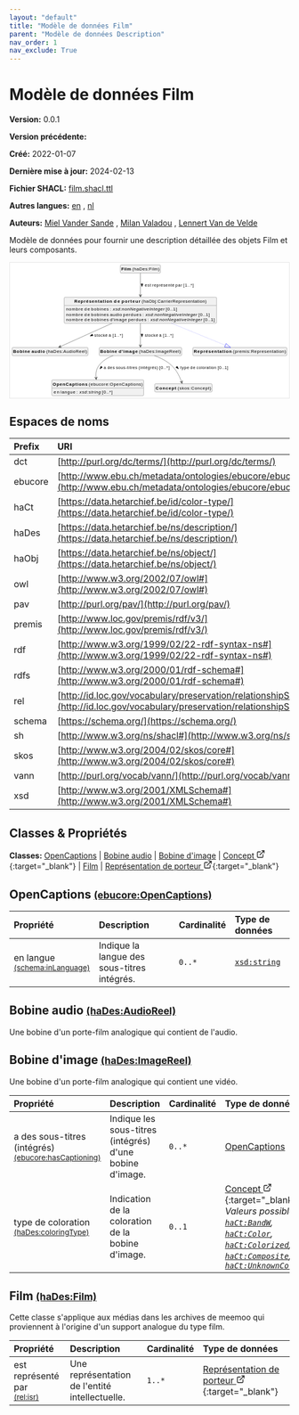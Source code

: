 ```yaml
---
layout: "default"
title: "Modèle de données Film"
parent: "Modèle de données Description"
nav_order: 1
nav_exclude: True
---
```

<svg xmlns="http://www.w3.org/2000/svg" style="display: none;"><symbol id="svg-external-link" width="24" height="24" viewBox="0 0 24 24" fill="none" stroke="currentColor" stroke-width="2" stroke-linecap="round" stroke-linejoin="round" class="feather feather-external-link"><title id="svg-external-link-title">(external link)</title><path d="M18 13v6a2 2 0 0 1-2 2H5a2 2 0 0 1-2-2V8a2 2 0 0 1 2-2h6"></path><polyline points="15 3 21 3 21 9"></polyline><line x1="10" y1="14" x2="21" y2="3"></line> </symbol></svg>

Modèle de données Film
====================

**Version:** 0.0.1

**Version précédente:** 

**Créé:** 2022-01-07

**Dernière mise à jour:** 2024-02-13

**Fichier SHACL:** [film.shacl.ttl](film.shacl.ttl)

**Autres langues:**
[en](../en)
, [nl](../nl)

**Auteurs:**
[Miel Vander Sande](mailto:miel.vandersande@meemoo.be)
, [Milan Valadou](mailto:milan.valadou@meemoo.be)
, [Lennert Van de Velde](mailto:lennert.vandevelde@meemoo.be)


Modèle de données pour fournir une description détaillée des objets Film et leurs composants.

<div class="wrap">
  <div class="zoom">
  <svg xmlns="http://www.w3.org/2000/svg" xmlns:xlink="http://www.w3.org/1999/xlink" contentStyleType="text/css" preserveAspectRatio="none" version="1.1" viewBox="0 0 890 430" zoomAndPan="magnify"><defs/><g><a href="#ebucore%3AOpenCaptions" target="_top" title="#ebucore%3AOpenCaptions" xlink:actuate="onRequest" xlink:href="#ebucore%3AOpenCaptions" xlink:show="new" xlink:title="#ebucore%3AOpenCaptions" xlink:type="simple"><g id="elem_ebucore_OpenCaptions"><rect codeLine="15" fill="#F1F1F1" height="50.5938" id="ebucore_OpenCaptions" rx="3.5" ry="3.5" style="stroke:#181818;stroke-width:0.5;" width="293" x="133.5" y="373"/><text fill="#000000" font-family="sans-serif" font-size="14" font-weight="bold" lengthAdjust="spacing" textLength="111" x="136.5" y="390.9951">OpenCaptions</text><text fill="#000000" font-family="sans-serif" font-size="14" lengthAdjust="spacing" textLength="4" x="247.5" y="390.9951"> </text><text fill="#000000" font-family="sans-serif" font-size="14" lengthAdjust="spacing" textLength="172" x="251.5" y="390.9951">(ebucore:OpenCaptions)</text><line style="stroke:#181818;stroke-width:0.5;" x1="134.5" x2="425.5" y1="399.2969" y2="399.2969"/><text fill="#000000" font-family="sans-serif" font-size="14" lengthAdjust="spacing" textLength="18" x="139.5" y="416.292">en</text><text fill="#000000" font-family="sans-serif" font-size="14" lengthAdjust="spacing" textLength="4" x="157.5" y="416.292"> </text><text fill="#000000" font-family="sans-serif" font-size="14" lengthAdjust="spacing" textLength="47" x="161.5" y="416.292">langue</text><text fill="#000000" font-family="sans-serif" font-size="14" lengthAdjust="spacing" textLength="4" x="208.5" y="416.292"> </text><text fill="#000000" font-family="sans-serif" font-size="14" lengthAdjust="spacing" textLength="5" x="212.5" y="416.292">:</text><text fill="#000000" font-family="sans-serif" font-size="14" lengthAdjust="spacing" textLength="4" x="217.5" y="416.292"> </text><text fill="#000000" font-family="sans-serif" font-size="14" font-style="italic" lengthAdjust="spacing" textLength="68" x="221.5" y="416.292">xsd:string</text><text fill="#000000" font-family="sans-serif" font-size="14" lengthAdjust="spacing" textLength="4" x="289.5" y="416.292"> </text><text fill="#000000" font-family="sans-serif" font-size="14" lengthAdjust="spacing" textLength="34" x="293.5" y="416.292">[0..*]</text></g></a><a href="#haDes%3AAudioReel" target="_top" title="#haDes%3AAudioReel" xlink:actuate="onRequest" xlink:href="#haDes%3AAudioReel" xlink:show="new" xlink:title="#haDes%3AAudioReel" xlink:type="simple"><g id="elem_haDes_AudioReel"><rect codeLine="16" fill="#F1F1F1" height="26.2969" id="haDes_AudioReel" rx="3.5" ry="3.5" style="stroke:#181818;stroke-width:0.5;" width="242" x="7" y="270"/><text fill="#000000" font-family="sans-serif" font-size="14" font-weight="bold" lengthAdjust="spacing" textLength="54" x="10" y="287.9951">Bobine</text><text fill="#000000" font-family="sans-serif" font-size="14" font-weight="bold" lengthAdjust="spacing" textLength="5" x="64" y="287.9951"> </text><text fill="#000000" font-family="sans-serif" font-size="14" font-weight="bold" lengthAdjust="spacing" textLength="43" x="69" y="287.9951">audio</text><text fill="#000000" font-family="sans-serif" font-size="14" lengthAdjust="spacing" textLength="4" x="112" y="287.9951"> </text><text fill="#000000" font-family="sans-serif" font-size="14" lengthAdjust="spacing" textLength="130" x="116" y="287.9951">(haDes:AudioReel)</text></g></a><a href="#haDes%3AImageReel" target="_top" title="#haDes%3AImageReel" xlink:actuate="onRequest" xlink:href="#haDes%3AImageReel" xlink:show="new" xlink:title="#haDes%3AImageReel" xlink:type="simple"><g id="elem_haDes_ImageReel"><rect codeLine="17" fill="#F1F1F1" height="26.2969" id="haDes_ImageReel" rx="3.5" ry="3.5" style="stroke:#181818;stroke-width:0.5;" width="263" x="284.5" y="270"/><text fill="#000000" font-family="sans-serif" font-size="14" font-weight="bold" lengthAdjust="spacing" textLength="54" x="287.5" y="287.9951">Bobine</text><text fill="#000000" font-family="sans-serif" font-size="14" font-weight="bold" lengthAdjust="spacing" textLength="5" x="341.5" y="287.9951"> </text><text fill="#000000" font-family="sans-serif" font-size="14" font-weight="bold" lengthAdjust="spacing" textLength="61" x="346.5" y="287.9951">d'image</text><text fill="#000000" font-family="sans-serif" font-size="14" lengthAdjust="spacing" textLength="4" x="407.5" y="287.9951"> </text><text fill="#000000" font-family="sans-serif" font-size="14" lengthAdjust="spacing" textLength="133" x="411.5" y="287.9951">(haDes:ImageReel)</text></g></a><a href="../../terms/fr#skos%3AConcept" target="_top" title="../../terms/fr#skos%3AConcept" xlink:actuate="onRequest" xlink:href="../../terms/fr#skos%3AConcept" xlink:show="new" xlink:title="../../terms/fr#skos%3AConcept" xlink:type="simple"><g id="elem_skos_Concept"><rect codeLine="18" fill="#F1F1F1" height="26.2969" id="skos_Concept" rx="3.5" ry="3.5" style="stroke:#181818;stroke-width:0.5;" width="183" x="461.5" y="385.5"/><text fill="#000000" font-family="sans-serif" font-size="14" font-weight="bold" lengthAdjust="spacing" textLength="66" x="464.5" y="403.4951">Concept</text><text fill="#000000" font-family="sans-serif" font-size="14" lengthAdjust="spacing" textLength="4" x="530.5" y="403.4951"> </text><text fill="#000000" font-family="sans-serif" font-size="14" lengthAdjust="spacing" textLength="107" x="534.5" y="403.4951">(skos:Concept)</text></g></a><a href="#haDes%3AFilm" target="_top" title="#haDes%3AFilm" xlink:actuate="onRequest" xlink:href="#haDes%3AFilm" xlink:show="new" xlink:title="#haDes%3AFilm" xlink:type="simple"><g id="elem_haDes_Film"><rect codeLine="19" fill="#F1F1F1" height="26.2969" id="haDes_Film" rx="3.5" ry="3.5" style="stroke:#181818;stroke-width:0.5;" width="128" x="352" y="7"/><text fill="#000000" font-family="sans-serif" font-size="14" font-weight="bold" lengthAdjust="spacing" textLength="31" x="355" y="24.9951">Film</text><text fill="#000000" font-family="sans-serif" font-size="14" lengthAdjust="spacing" textLength="4" x="386" y="24.9951"> </text><text fill="#000000" font-family="sans-serif" font-size="14" lengthAdjust="spacing" textLength="87" x="390" y="24.9951">(haDes:Film)</text></g></a><a href="../../audiovisual/fr#haObj%3ACarrierRepresentation" target="_top" title="../../audiovisual/fr#haObj%3ACarrierRepresentation" xlink:actuate="onRequest" xlink:href="../../audiovisual/fr#haObj%3ACarrierRepresentation" xlink:show="new" xlink:title="../../audiovisual/fr#haObj%3ACarrierRepresentation" xlink:type="simple"><g id="elem_haObj_CarrierRepresentation"><rect codeLine="20" fill="#F1F1F1" height="83.1875" id="haObj_CarrierRepresentation" rx="3.5" ry="3.5" style="stroke:#181818;stroke-width:0.5;" width="486" x="173" y="110"/><text fill="#000000" font-family="sans-serif" font-size="14" font-weight="bold" lengthAdjust="spacing" textLength="121" x="205" y="127.9951">Représentation</text><text fill="#000000" font-family="sans-serif" font-size="14" font-weight="bold" lengthAdjust="spacing" textLength="5" x="326" y="127.9951"> </text><text fill="#000000" font-family="sans-serif" font-size="14" font-weight="bold" lengthAdjust="spacing" textLength="20" x="331" y="127.9951">de</text><text fill="#000000" font-family="sans-serif" font-size="14" font-weight="bold" lengthAdjust="spacing" textLength="5" x="351" y="127.9951"> </text><text fill="#000000" font-family="sans-serif" font-size="14" font-weight="bold" lengthAdjust="spacing" textLength="60" x="356" y="127.9951">porteur</text><text fill="#000000" font-family="sans-serif" font-size="14" lengthAdjust="spacing" textLength="4" x="416" y="127.9951"> </text><text fill="#000000" font-family="sans-serif" font-size="14" lengthAdjust="spacing" textLength="207" x="420" y="127.9951">(haObj:CarrierRepresentation)</text><line style="stroke:#181818;stroke-width:0.5;" x1="174" x2="658" y1="136.2969" y2="136.2969"/><text fill="#000000" font-family="sans-serif" font-size="14" lengthAdjust="spacing" textLength="54" x="179" y="153.292">nombre</text><text fill="#000000" font-family="sans-serif" font-size="14" lengthAdjust="spacing" textLength="4" x="233" y="153.292"> </text><text fill="#000000" font-family="sans-serif" font-size="14" lengthAdjust="spacing" textLength="18" x="237" y="153.292">de</text><text fill="#000000" font-family="sans-serif" font-size="14" lengthAdjust="spacing" textLength="4" x="255" y="153.292"> </text><text fill="#000000" font-family="sans-serif" font-size="14" lengthAdjust="spacing" textLength="56" x="259" y="153.292">bobines</text><text fill="#000000" font-family="sans-serif" font-size="14" lengthAdjust="spacing" textLength="4" x="315" y="153.292"> </text><text fill="#000000" font-family="sans-serif" font-size="14" lengthAdjust="spacing" textLength="5" x="319" y="153.292">:</text><text fill="#000000" font-family="sans-serif" font-size="14" lengthAdjust="spacing" textLength="4" x="324" y="153.292"> </text><text fill="#000000" font-family="sans-serif" font-size="14" font-style="italic" lengthAdjust="spacing" textLength="165" x="328" y="153.292">xsd:nonNegativeInteger</text><text fill="#000000" font-family="sans-serif" font-size="14" lengthAdjust="spacing" textLength="4" x="493" y="153.292"> </text><text fill="#000000" font-family="sans-serif" font-size="14" lengthAdjust="spacing" textLength="36" x="497" y="153.292">[0..1]</text><text fill="#000000" font-family="sans-serif" font-size="14" lengthAdjust="spacing" textLength="54" x="179" y="169.5889">nombre</text><text fill="#000000" font-family="sans-serif" font-size="14" lengthAdjust="spacing" textLength="4" x="233" y="169.5889"> </text><text fill="#000000" font-family="sans-serif" font-size="14" lengthAdjust="spacing" textLength="18" x="237" y="169.5889">de</text><text fill="#000000" font-family="sans-serif" font-size="14" lengthAdjust="spacing" textLength="4" x="255" y="169.5889"> </text><text fill="#000000" font-family="sans-serif" font-size="14" lengthAdjust="spacing" textLength="56" x="259" y="169.5889">bobines</text><text fill="#000000" font-family="sans-serif" font-size="14" lengthAdjust="spacing" textLength="4" x="315" y="169.5889"> </text><text fill="#000000" font-family="sans-serif" font-size="14" lengthAdjust="spacing" textLength="38" x="319" y="169.5889">audio</text><text fill="#000000" font-family="sans-serif" font-size="14" lengthAdjust="spacing" textLength="4" x="357" y="169.5889"> </text><text fill="#000000" font-family="sans-serif" font-size="14" lengthAdjust="spacing" textLength="58" x="361" y="169.5889">perdues</text><text fill="#000000" font-family="sans-serif" font-size="14" lengthAdjust="spacing" textLength="4" x="419" y="169.5889"> </text><text fill="#000000" font-family="sans-serif" font-size="14" lengthAdjust="spacing" textLength="5" x="423" y="169.5889">:</text><text fill="#000000" font-family="sans-serif" font-size="14" lengthAdjust="spacing" textLength="4" x="428" y="169.5889"> </text><text fill="#000000" font-family="sans-serif" font-size="14" font-style="italic" lengthAdjust="spacing" textLength="165" x="432" y="169.5889">xsd:nonNegativeInteger</text><text fill="#000000" font-family="sans-serif" font-size="14" lengthAdjust="spacing" textLength="4" x="597" y="169.5889"> </text><text fill="#000000" font-family="sans-serif" font-size="14" lengthAdjust="spacing" textLength="36" x="601" y="169.5889">[0..1]</text><text fill="#000000" font-family="sans-serif" font-size="14" lengthAdjust="spacing" textLength="54" x="179" y="185.8857">nombre</text><text fill="#000000" font-family="sans-serif" font-size="14" lengthAdjust="spacing" textLength="4" x="233" y="185.8857"> </text><text fill="#000000" font-family="sans-serif" font-size="14" lengthAdjust="spacing" textLength="18" x="237" y="185.8857">de</text><text fill="#000000" font-family="sans-serif" font-size="14" lengthAdjust="spacing" textLength="4" x="255" y="185.8857"> </text><text fill="#000000" font-family="sans-serif" font-size="14" lengthAdjust="spacing" textLength="56" x="259" y="185.8857">bobines</text><text fill="#000000" font-family="sans-serif" font-size="14" lengthAdjust="spacing" textLength="4" x="315" y="185.8857"> </text><text fill="#000000" font-family="sans-serif" font-size="14" lengthAdjust="spacing" textLength="54" x="319" y="185.8857">d'image</text><text fill="#000000" font-family="sans-serif" font-size="14" lengthAdjust="spacing" textLength="4" x="373" y="185.8857"> </text><text fill="#000000" font-family="sans-serif" font-size="14" lengthAdjust="spacing" textLength="58" x="377" y="185.8857">perdues</text><text fill="#000000" font-family="sans-serif" font-size="14" lengthAdjust="spacing" textLength="4" x="435" y="185.8857"> </text><text fill="#000000" font-family="sans-serif" font-size="14" lengthAdjust="spacing" textLength="5" x="439" y="185.8857">:</text><text fill="#000000" font-family="sans-serif" font-size="14" lengthAdjust="spacing" textLength="4" x="444" y="185.8857"> </text><text fill="#000000" font-family="sans-serif" font-size="14" font-style="italic" lengthAdjust="spacing" textLength="165" x="448" y="185.8857">xsd:nonNegativeInteger</text><text fill="#000000" font-family="sans-serif" font-size="14" lengthAdjust="spacing" textLength="4" x="613" y="185.8857"> </text><text fill="#000000" font-family="sans-serif" font-size="14" lengthAdjust="spacing" textLength="36" x="617" y="185.8857">[0..1]</text></g></a><a href="#premis%3ARepresentation" target="_top" title="#premis%3ARepresentation" xlink:actuate="onRequest" xlink:href="#premis%3ARepresentation" xlink:show="new" xlink:title="#premis%3ARepresentation" xlink:type="simple"><g id="elem_premis_Representation"><rect codeLine="21" fill="#F1F1F1" height="26.2969" id="premis_Representation" rx="3.5" ry="3.5" style="stroke:#181818;stroke-width:0.5;" width="300" x="583" y="270"/><text fill="#000000" font-family="sans-serif" font-size="14" font-weight="bold" lengthAdjust="spacing" textLength="121" x="586" y="287.9951">Représentation</text><text fill="#000000" font-family="sans-serif" font-size="14" lengthAdjust="spacing" textLength="4" x="707" y="287.9951"> </text><text fill="#000000" font-family="sans-serif" font-size="14" lengthAdjust="spacing" textLength="169" x="711" y="287.9951">(premis:Representation)</text></g></a><g id="link_haDes_ImageReel_ebucore_OpenCaptions"><path codeLine="30" d="M329.06,296.04 C312.09,302.34 296.13,311.81 285,326 C274.79,339.02 273.2546,351.8377 274.7046,366.8877 " fill="none" id="haDes_ImageReel-to-ebucore_OpenCaptions" style="stroke:#454645;stroke-width:1.0;"/><polygon fill="#454645" points="275.28,372.86,278.3985,363.5179,274.8005,367.883,270.4353,364.2851,275.28,372.86" style="stroke:#454645;stroke-width:1.0;"/><polygon fill="#000000" points="286.9565,338.5334,294.794,333.146,290.1305,329.5681,286.9565,338.5334" style="stroke:#000000;stroke-width:1.0;"/><text fill="#000000" font-family="sans-serif" font-size="13" lengthAdjust="spacing" textLength="8" x="299" y="339.0669">a</text><text fill="#000000" font-family="sans-serif" font-size="13" lengthAdjust="spacing" textLength="4" x="307" y="339.0669"> </text><text fill="#000000" font-family="sans-serif" font-size="13" lengthAdjust="spacing" textLength="23" x="311" y="339.0669">des</text><text fill="#000000" font-family="sans-serif" font-size="13" lengthAdjust="spacing" textLength="4" x="334" y="339.0669"> </text><text fill="#000000" font-family="sans-serif" font-size="13" lengthAdjust="spacing" textLength="68" x="338" y="339.0669">sous-titres</text><text fill="#000000" font-family="sans-serif" font-size="13" lengthAdjust="spacing" textLength="4" x="406" y="339.0669"> </text><text fill="#000000" font-family="sans-serif" font-size="13" lengthAdjust="spacing" textLength="62" x="410" y="339.0669">(intégrés)</text><text fill="#000000" font-family="sans-serif" font-size="13" lengthAdjust="spacing" textLength="4" x="472" y="339.0669"> </text><text fill="#000000" font-family="sans-serif" font-size="13" lengthAdjust="spacing" textLength="33" x="476" y="339.0669">[0..*]</text></g><g id="link_haDes_ImageReel_skos_Concept"><path codeLine="31" d="M460.57,296.03 C478.73,302.62 498.94,312.3 514,326 C532.2,342.56 541.6971,363.9771 547.1771,379.6271 " fill="none" id="haDes_ImageReel-to-skos_Concept" style="stroke:#454645;stroke-width:1.0;"/><polygon fill="#454645" points="549.16,385.29,549.9609,375.4738,547.5076,380.5709,542.4104,378.1176,549.16,385.29" style="stroke:#454645;stroke-width:1.0;"/><polygon fill="#000000" points="537.5975,338.0389,533.1306,329.6426,529.0485,333.8717,537.5975,338.0389" style="stroke:#000000;stroke-width:1.0;"/><text fill="#000000" font-family="sans-serif" font-size="13" lengthAdjust="spacing" textLength="28" x="543" y="339.0669">type</text><text fill="#000000" font-family="sans-serif" font-size="13" lengthAdjust="spacing" textLength="4" x="571" y="339.0669"> </text><text fill="#000000" font-family="sans-serif" font-size="13" lengthAdjust="spacing" textLength="16" x="575" y="339.0669">de</text><text fill="#000000" font-family="sans-serif" font-size="13" lengthAdjust="spacing" textLength="4" x="591" y="339.0669"> </text><text fill="#000000" font-family="sans-serif" font-size="13" lengthAdjust="spacing" textLength="63" x="595" y="339.0669">coloration</text><text fill="#000000" font-family="sans-serif" font-size="13" lengthAdjust="spacing" textLength="4" x="658" y="339.0669"> </text><text fill="#000000" font-family="sans-serif" font-size="13" lengthAdjust="spacing" textLength="34" x="662" y="339.0669">[0..1]</text></g><g id="link_haDes_Film_haObj_CarrierRepresentation"><path codeLine="36" d="M416,33.42 C416,50.89 416,77.55 416,103.94 " fill="none" id="haDes_Film-to-haObj_CarrierRepresentation" style="stroke:#454645;stroke-width:1.0;"/><polygon fill="#454645" points="416,109.94,420,100.94,416,104.94,412,100.94,416,109.94" style="stroke:#454645;stroke-width:1.0;"/><polygon fill="#000000" points="421,76.5664,423.9389,67.5213,418.0611,67.5213,421,76.5664" style="stroke:#000000;stroke-width:1.0;"/><text fill="#000000" font-family="sans-serif" font-size="13" lengthAdjust="spacing" textLength="20" x="430" y="76.0669">est</text><text fill="#000000" font-family="sans-serif" font-size="13" lengthAdjust="spacing" textLength="4" x="450" y="76.0669"> </text><text fill="#000000" font-family="sans-serif" font-size="13" lengthAdjust="spacing" textLength="70" x="454" y="76.0669">représenté</text><text fill="#000000" font-family="sans-serif" font-size="13" lengthAdjust="spacing" textLength="4" x="524" y="76.0669"> </text><text fill="#000000" font-family="sans-serif" font-size="13" lengthAdjust="spacing" textLength="21" x="528" y="76.0669">par</text><text fill="#000000" font-family="sans-serif" font-size="13" lengthAdjust="spacing" textLength="4" x="549" y="76.0669"> </text><text fill="#000000" font-family="sans-serif" font-size="13" lengthAdjust="spacing" textLength="33" x="553" y="76.0669">[1..*]</text></g><g id="link_haObj_CarrierRepresentation_premis_Representation"><path codeLine="38" d="M515.43,193.12 C580.43,219.67 644.2468,245.7428 686.7668,263.1128 " fill="none" id="haObj_CarrierRepresentation-to-premis_Representation" style="stroke:#0000FF;stroke-width:1.0;stroke-dasharray:1.0,3.0;"/><polygon fill="none" points="703.43,269.92,689.0358,257.5584,684.4977,268.6673,703.43,269.92" style="stroke:#0000FF;stroke-width:1.0;"/></g><g id="link_haObj_CarrierRepresentation_haDes_AudioReel"><path codeLine="43" d="M325.67,193.12 C266.61,219.67 198.9725,250.0899 160.3325,267.4599 " fill="none" id="haObj_CarrierRepresentation-to-haDes_AudioReel" style="stroke:#454645;stroke-width:1.0;"/><polygon fill="#454645" points="154.86,269.92,164.7088,269.8782,159.4204,267.8699,161.4287,262.5816,154.86,269.92" style="stroke:#454645;stroke-width:1.0;"/><polygon fill="#000000" points="255.4398,233.6168,264.8945,232.588,262.4841,227.2272,255.4398,233.6168" style="stroke:#000000;stroke-width:1.0;"/><text fill="#000000" font-family="sans-serif" font-size="13" lengthAdjust="spacing" textLength="42" x="269" y="236.0669">stocké</text><text fill="#000000" font-family="sans-serif" font-size="13" lengthAdjust="spacing" textLength="4" x="311" y="236.0669"> </text><text fill="#000000" font-family="sans-serif" font-size="13" lengthAdjust="spacing" textLength="8" x="315" y="236.0669">à</text><text fill="#000000" font-family="sans-serif" font-size="13" lengthAdjust="spacing" textLength="4" x="323" y="236.0669"> </text><text fill="#000000" font-family="sans-serif" font-size="13" lengthAdjust="spacing" textLength="33" x="327" y="236.0669">[1..*]</text></g><g id="link_haObj_CarrierRepresentation_haDes_ImageReel"><path codeLine="44" d="M416,193.12 C416,219.67 416,246.55 416,263.92 " fill="none" id="haObj_CarrierRepresentation-to-haDes_ImageReel" style="stroke:#454645;stroke-width:1.0;"/><polygon fill="#454645" points="416,269.92,420,260.92,416,264.92,412,260.92,416,269.92" style="stroke:#454645;stroke-width:1.0;"/><polygon fill="#000000" points="421,236.5664,423.9389,227.5213,418.0611,227.5213,421,236.5664" style="stroke:#000000;stroke-width:1.0;"/><text fill="#000000" font-family="sans-serif" font-size="13" lengthAdjust="spacing" textLength="42" x="430" y="236.0669">stocké</text><text fill="#000000" font-family="sans-serif" font-size="13" lengthAdjust="spacing" textLength="4" x="472" y="236.0669"> </text><text fill="#000000" font-family="sans-serif" font-size="13" lengthAdjust="spacing" textLength="8" x="476" y="236.0669">à</text><text fill="#000000" font-family="sans-serif" font-size="13" lengthAdjust="spacing" textLength="4" x="484" y="236.0669"> </text><text fill="#000000" font-family="sans-serif" font-size="13" lengthAdjust="spacing" textLength="33" x="488" y="236.0669">[1..*]</text></g></g></svg>
  </div>
</div>

## Espaces de noms

| Prefix | URI      |
| :----- | :------- |
| dct     | [http://purl.org/dc/terms/](http://purl.org/dc/terms/) |
| ebucore     | [http://www.ebu.ch/metadata/ontologies/ebucore/ebucore#](http://www.ebu.ch/metadata/ontologies/ebucore/ebucore#) |
| haCt     | [https://data.hetarchief.be/id/color-type/](https://data.hetarchief.be/id/color-type/) |
| haDes     | [https://data.hetarchief.be/ns/description/](https://data.hetarchief.be/ns/description/) |
| haObj     | [https://data.hetarchief.be/ns/object/](https://data.hetarchief.be/ns/object/) |
| owl     | [http://www.w3.org/2002/07/owl#](http://www.w3.org/2002/07/owl#) |
| pav     | [http://purl.org/pav/](http://purl.org/pav/) |
| premis     | [http://www.loc.gov/premis/rdf/v3/](http://www.loc.gov/premis/rdf/v3/) |
| rdf     | [http://www.w3.org/1999/02/22-rdf-syntax-ns#](http://www.w3.org/1999/02/22-rdf-syntax-ns#) |
| rdfs     | [http://www.w3.org/2000/01/rdf-schema#](http://www.w3.org/2000/01/rdf-schema#) |
| rel     | [http://id.loc.gov/vocabulary/preservation/relationshipSubType/](http://id.loc.gov/vocabulary/preservation/relationshipSubType/) |
| schema     | [https://schema.org/](https://schema.org/) |
| sh     | [http://www.w3.org/ns/shacl#](http://www.w3.org/ns/shacl#) |
| skos     | [http://www.w3.org/2004/02/skos/core#](http://www.w3.org/2004/02/skos/core#) |
| vann     | [http://purl.org/vocab/vann/](http://purl.org/vocab/vann/) |
| xsd     | [http://www.w3.org/2001/XMLSchema#](http://www.w3.org/2001/XMLSchema#) |

## Classes & Propriétés

**Classes:** 
 [OpenCaptions](#ebucore%3AOpenCaptions) |  [Bobine audio](#haDes%3AAudioReel) |  [Bobine d'image](#haDes%3AImageReel) |  [Concept <svg class="svg-external-link" viewBox="0 0 24 24" aria-labelledby="svg-external-link-title"><use xlink:href="#svg-external-link"></use></svg>](../../terms/fr#skos%3AConcept){:target="_blank"} |  [Film](#haDes%3AFilm) |  [Représentation de porteur <svg class="svg-external-link" viewBox="0 0 24 24" aria-labelledby="svg-external-link-title"><use xlink:href="#svg-external-link"></use></svg>](../../audiovisual/fr#haObj%3ACarrierRepresentation){:target="_blank"}
## <a id="ebucore%3AOpenCaptions"></a>OpenCaptions <small>[(ebucore:OpenCaptions)](http://www.ebu.ch/metadata/ontologies/ebucore/ebucore#OpenCaptions)</small>




| Propriété | Description | Cardinalité | Type de données |
| :------ | :---------- | :---------- | :------- |
| <a id='schema%3AinLanguage'></a>en langue <br> <small>[(schema:inLanguage)](https://schema.org/inLanguage)</small> | Indique la langue des sous-titres intégrés. | `0..*` | [`xsd:string`](http://www.w3.org/2001/XMLSchema#string)  |

## <a id="haDes%3AAudioReel"></a>Bobine audio <small>[(haDes:AudioReel)](https://data.hetarchief.be/ns/description/AudioReel)</small>


Une bobine d'un porte-film analogique qui contient de l'audio.


## <a id="haDes%3AImageReel"></a>Bobine d'image <small>[(haDes:ImageReel)](https://data.hetarchief.be/ns/description/ImageReel)</small>


Une bobine d'un porte-film analogique qui contient une vidéo.

| Propriété | Description | Cardinalité | Type de données |
| :------ | :---------- | :---------- | :------- |
| <a id='ebucore%3AhasCaptioning'></a>a des sous-titres (intégrés) <br> <small>[(ebucore:hasCaptioning)](http://www.ebu.ch/metadata/ontologies/ebucore/ebucore#hasCaptioning)</small> | Indique les sous-titres (intégrés) d'une bobine d'image. | `0..*` | [OpenCaptions](#ebucore%3AOpenCaptions)  |
| <a id='haDes%3AcoloringType'></a>type de coloration <br> <small>[(haDes:coloringType)](https://data.hetarchief.be/ns/description/coloringType)</small> | Indication de la coloration de la bobine d'image. | `0..1` | [Concept <svg class="svg-external-link" viewBox="0 0 24 24" aria-labelledby="svg-external-link-title"><use xlink:href="#svg-external-link"></use></svg>](../../terms/fr#skos%3AConcept){:target="_blank"} <br>_Valeurs possibles: [`haCt:BandW`](https://data.hetarchief.be/id/color-type/BandW), [`haCt:Color`](https://data.hetarchief.be/id/color-type/Color), [`haCt:Colorized`](https://data.hetarchief.be/id/color-type/Colorized), [`haCt:Composite`](https://data.hetarchief.be/id/color-type/Composite), [`haCt:UnknownColorType`](https://data.hetarchief.be/id/color-type/UnknownColorType)_ |

## <a id="haDes%3AFilm"></a>Film <small>[(haDes:Film)](https://data.hetarchief.be/ns/description/Film)</small>


Cette classe s'applique aux médias dans les archives de meemoo qui proviennent à l'origine d'un support analogue du type film.

| Propriété | Description | Cardinalité | Type de données |
| :------ | :---------- | :---------- | :------- |
| <a id='rel%3Aisr'></a>est représenté par <br> <small>[(rel:isr)](http://id.loc.gov/vocabulary/preservation/relationshipSubType/isr)</small> | Une représentation de l'entité intellectuelle. | `1..*` | [Représentation de porteur <svg class="svg-external-link" viewBox="0 0 24 24" aria-labelledby="svg-external-link-title"><use xlink:href="#svg-external-link"></use></svg>](../../audiovisual/fr#haObj%3ACarrierRepresentation){:target="_blank"}  |

[^1]: Étiquettes de langue uniques requises
<style>
.zoom > svg {
    width: 100%;
    height: auto;
    background-color: #fff;
}

.zoom > svg text{
   -webkit-user-select: none;
   -moz-user-select: none;
   -ms-user-select: none;
   user-select: none;
}

.wrap {
  overflow: hidden;
  border: 1px solid #E6E6E6;
}

.zoom {
  position: relative;
}

.zoom:hover {
  transform: scale(2.0); cursor: grab;
}
.svg-external-link {
  width: 16px;
  height: 16px;
}
</style>
<script>
var svg = document.querySelector('svg[zoomAndPan="magnify"]');
var zoomDiv = document.querySelector('.zoom');
zoomDiv.addEventListener('mouseleave', onMouseOutZoomDiv);
if (window.PointerEvent) {
  svg.addEventListener('pointerdown', onPointerDown);
  svg.addEventListener('pointerup', onPointerUp);
  svg.addEventListener('pointerleave', onPointerUp); 
  svg.addEventListener('pointermove', onPointerMove); 
} else {

  svg.addEventListener('mousedown', onPointerDown); 
  svg.addEventListener('mouseup', onPointerUp); 
  svg.addEventListener('mouseleave', onPointerUp); 
  svg.addEventListener('mousemove', onPointerMove); 

  svg.addEventListener('touchstart', onPointerDown);
  svg.addEventListener('touchend', onPointerUp);
  svg.addEventListener('touchmove', onPointerMove); 
}

function getPointFromEvent (event) {
  var point = {x:0, y:0};
  if (event.targetTouches) {
    point.x = event.targetTouches[0].clientX;
    point.y = event.targetTouches[0].clientY;
  } else {
    point.x = event.clientX;
    point.y = event.clientY;
  }
  
  return point;
}

var isPointerDown = false;

var pointerOrigin = {
  x: 0,
  y: 0
};

function onPointerDown(event) {
  isPointerDown = true; 
  
  var pointerPosition = getPointFromEvent(event);
  pointerOrigin.x = pointerPosition.x;
  pointerOrigin.y = pointerPosition.y;
}

var originalViewBoxString = svg.getAttribute('viewBox');
var originalViewBoxList= svg.viewBox.baseVal;

var originalViewBox = {
    x: originalViewBoxList.x,
    y: originalViewBoxList.y,
    width: originalViewBoxList.width,
    height: originalViewBoxList.height
};

var viewBox = structuredClone(originalViewBox);
console.log(viewBox);
var newViewBox = {
  x: 0,
  y: 0
};

var ratio = viewBox.width / svg.getBoundingClientRect().width;
window.addEventListener('resize', function() {
  ratio = viewBox.width / svg.getBoundingClientRect().width;
});

function onPointerMove (event) {
  if (!isPointerDown) {
    return;
  }
  event.preventDefault();

  var pointerPosition = getPointFromEvent(event);

  newViewBox.x = viewBox.x - ((pointerPosition.x - pointerOrigin.x) * ratio);
  newViewBox.y = viewBox.y - ((pointerPosition.y - pointerOrigin.y) * ratio);

  var viewBoxString = `${newViewBox.x} ${newViewBox.y} ${viewBox.width} ${viewBox.height}`;
  svg.setAttribute('viewBox', viewBoxString);
}

function onPointerUp() {
  isPointerDown = false;

  viewBox.x = newViewBox.x;
  viewBox.y = newViewBox.y;
}
function onMouseOutZoomDiv(event) {

  var viewBoxString = structuredClone(originalViewBoxString);
  viewBox.x = 0;
  viewBox.y = 0;
  svg.setAttribute('viewBox', originalViewBoxString);
}

</script>
